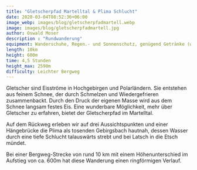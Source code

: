 ```yaml
---
title: "Gletscherpfad Martelltal & Plima Schlucht"
date: 2020-03-04T08:52:36+06:00
image_webp: images/blog/gletscherpfadmartell.webp
image: images/blog/gletscherpfadmartell.jpg
author: Oswald Moser
description : "Rundwanderung"
equipment: Wanderschuhe, Regen.- und Sonnenschutz, genügend Getränke (wir werden in der Martellerhütte einkehren).
length: 10km
height: 600m
time: 4,5 Stunden
height_max: 2590m
difficulty: Leichter Bergweg
---
```


Gletscher sind Eisströme in Hochgebirgen und Polarländern. Sie entstehen aus
feinem Schnee, der durch Schmelzen und Wiedergefrieren zusammenbackt. Durch
den Druck der eigenen Masse wird aus dem Schnee langsam festes Eis.  Eine
wunderbare Möglichkeit, mehr über Gletscher zu erfahren, bietet der
Gletscherpfad im Martelltal.

Auf dem Rückweg erleben wir auf drei Aussichtspunkten und einer Hängebrücke die
Plima als tosenden Gebirgsbach hautnah, dessen Wasser durch eine tiefe Schlucht
talauswärts strebt und bei Latsch in die Etsch mündet. 

Bei einer Bergweg-Strecke von rund 10 km mit einem Höhenunterschied im Aufstieg
von ca. 600m hat diese Wanderung einen ringförmigen Verlauf. 
